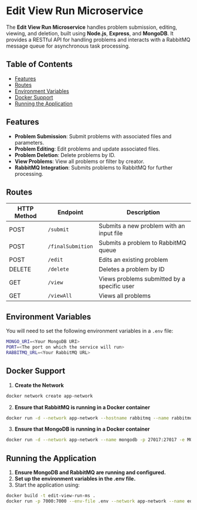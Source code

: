 # Edit View Run Microservice

The **Edit View Run Microservice** handles problem submission, editing, viewing, and deletion, built using **Node.js**, **Express**, and **MongoDB**. It provides a RESTful API for handling problems and interacts with a RabbitMQ message queue for asynchronous task processing.

## Table of Contents

- [Features](#features)
- [Routes](#routes)
- [Environment Variables](#environment-variables)
- [Docker Support](#docker-support)
- [Running the Application](#running-the-application)

## Features

- **Problem Submission**: Submit problems with associated files and parameters.
- **Problem Editing**: Edit problems and update associated files.
- **Problem Deletion**: Delete problems by ID.
- **View Problems**: View all problems or filter by creator.
- **RabbitMQ Integration**: Submits problems to RabbitMQ for further processing.

## Routes

| HTTP Method | Endpoint                          | Description                                  |
|-------------|-----------------------------------|----------------------------------------------|
| POST        | `/submit`                         | Submits a new problem with an input file     |
| POST        | `/finalSubmition`                 | Submits a problem to RabbitMQ queue          |
| POST        | `/edit`                           | Edits an existing problem                    |
| DELETE      | `/delete`                         | Deletes a problem by ID                      |
| GET         | `/view`                           | Views problems submitted by a specific user  |
| GET         | `/viewAll`                        | Views all problems                           |

## Environment Variables

You will need to set the following environment variables in a `.env` file:

```bash
MONGO_URI=<Your MongoDB URI>
PORT=<The port on which the service will run>
RABBITMQ_URL=<Your RabbitMQ URL>
```
## Docker Support

1. **Create the Network** 
```bash
docker network create app-network
```
2. **Ensure that RabbitMQ is running in a Docker container**
```bash
docker run -d --network app-network --hostname rabbitmq --name rabbitmq -p 5672:5672 -p 15672:15672 -e RABBITMQ_DEFAULT_USER=user -e RABBITMQ_DEFAULT_PASS=password rabbitmq:management
```
3. **Ensure that MongoDB is running in a Docker container**
```bash
docker run -d --network app-network --name mongodb -p 27017:27017 -e MONGO_INITDB_ROOT_USERNAME=<username> -e MONGO_INITDB_ROOT_PASSWORD=<password> mongo
```

## Running the Application

1. **Ensure MongoDB and RabbitMQ are running and configured.**
2. **Set up the environment variables in the .env file.**
3. Start the application using:

```bash
docker build -t edit-view-run-ms .
docker run -p 7000:7000 --env-file .env --network app-network --name edit-view-run-ms edit-view-run-ms
```

